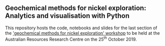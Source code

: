 ## Geochemical methods for nickel exploration: Analytics and visualisation with Python

This repository hosts the code, notebooks and slides for the last section of the
['geochemical methods for nickel exploration' workshop](https://tinyurl.com/geochem4nickel)
to be held at the Australian Resources Research Centre on the 25<sup>th</sup> October
2019.
